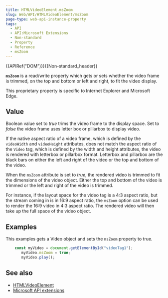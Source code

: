 ```yaml
---
title: HTMLVideoElement.msZoom
slug: Web/API/HTMLVideoElement/msZoom
page-type: web-api-instance-property
tags:
  - API
  - API:Microsoft Extensions
  - Non-standard
  - Property
  - Reference
  - msZoom
---
```

{{APIRef("DOM")}}{{Non-standard_header}}

**`msZoom`** is a read/write property which gets or sets
whether the video frame is trimmed, on the top and bottom or left and right, to fit the
video display.

This proprietary property is specific to Internet Explorer and Microsoft Edge.

## Value

Boolean value set to _true_ trims the video frame to the display space. Set to
_false_ the video frame uses letter box or pillarbox to display video.

If the native aspect ratio of a video frame, which is defined by the
`videoWidth` and `videoHeight` attributes, does not match the
aspect ratio of the `Video` tag, which is defined by the width and height
attributes, the video is rendered with letterbox or pillarbox format. Letterbox and
pillarbox are the black bars on either the left and right of the video or the top and
bottom of the video.

When the `msZoom` attribute is set to _true_, the rendered video is
trimmed to fit the dimensions of the video object. Either the top and bottom of the
video is trimmed or the left and right of the video is trimmed.

For instance, if the layout space for the video tag is a 4:3 aspect ratio, but the
stream coming in is in 16:9 aspect ratio, the `msZoom` option can be used to
render the 16:9 video in 4:3 aspect ratio. The rendered video will then take up the full
space of the video object.

## Examples

This examples gets a Video object and sets the `msZoom` property to true.

```js
    const myVideo = document.getElementById("videoTag1");
       myVideo.msZoom = true;
       myVideo.play();
```

## See also

- [HTMLVideoElement](/en-US/docs/Web/API/HTMLVideoElement)
- [Microsoft API extensions](/en-US/docs/Web/API/Microsoft_Extensions)
